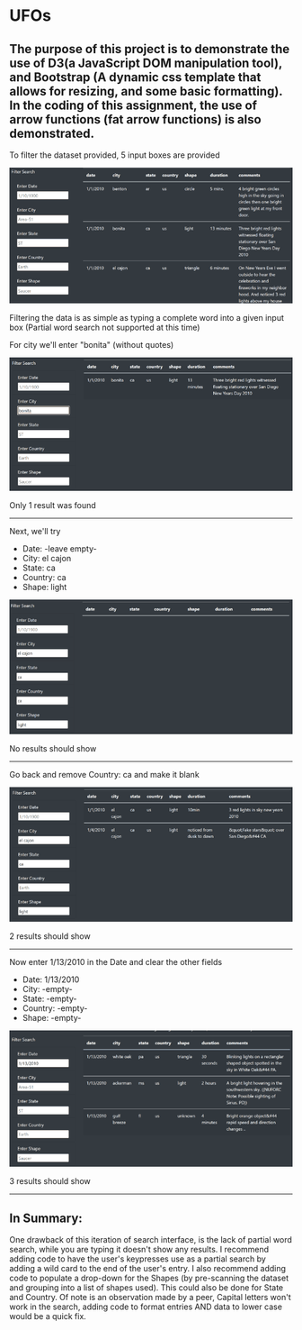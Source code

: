 # UFOs
## The purpose of this project is to demonstrate the use of D3(a JavaScript DOM manipulation tool), and Bootstrap (A dynamic css template that allows for resizing, and some basic formatting). In the coding of this assignment, the use of arrow functions (fat arrow functions) is also demonstrated.

To filter the dataset provided, 5 input boxes are provided
  
![UI1_blank](static/images/UI1_blank.png)

Filtering the data is as simple as typing a complete word into a given input box (Partial word search not supported at this time)

For city we'll enter "bonita" (without quotes)


![UI2_SearchByCity](static/images/UI2_SearchByCity.png)

Only 1 result was found

--------------------------------------
Next, we'll try 

* Date: -leave empty-
* City: el cajon
* State: ca
* Country: ca
* Shape: light

![UI3_manySearch](static/images/UI3_manySearch.png)

No results should show

--------------------------------------

Go back and remove Country: ca   and make it blank


![UI4_manySearch2results](static/images/UI4_manySearch2results.png)

2 results should show

--------------------------------------

Now enter 1/13/2010 in the Date and clear the other fields

* Date: 1/13/2010
* City: -empty-
* State: -empty-
* Country: -empty-
* Shape: -empty-

![UI5_justDate](static/images/UI5_justDate.png)

3 results should show

--------------------------------------

## In Summary:
One drawback of this iteration of search interface, is the lack of partial word search, while you are typing it doesn't show any results. I recommend adding code to have the user's keypresses use as a partial search by adding a wild card to the end of the user's entry.  I also recommend adding code to populate a drop-down for the Shapes (by pre-scanning the dataset and grouping into a list of shapes used).  This could also be done for State and Country.
Of note is an observation made by a peer, Capital letters won't work in the search, adding code to format entries AND data to lower case would be a quick fix.





